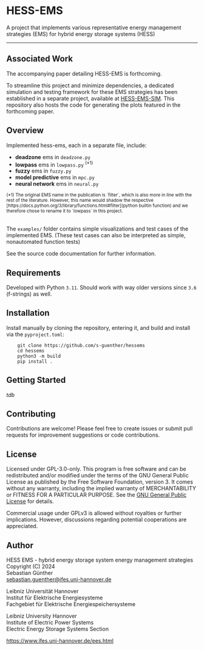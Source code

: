 # HESS-EMS

A project that implements various representative energy management strategies 
(EMS) for hybrid energy storage systems (HESS)

---

## Associated Work

The accompanying paper detailing HESS-EMS is forthcoming.

To streamline this project and minimize dependencies, a dedicated simulation
and testing framework for these EMS strategies has been established in a 
separate project, available at
[HESS-EMS-SIM](https://github.com/s-guenther/hessemssim).
This repository also hosts the code for generating the plots featured in the
forthcoming paper.


## Overview

Implemented hess-ems, each in a separate file, include:

- __deadzone__ ems in `deadzone.py`
- __lowpass__ ems in `lowpass.py` <sup>(*1)</sup>
- __fuzzy__ ems in `fuzzy.py`
- __model predictive__ ems in `mpc.py`
- __neural network__ ems in `neural.py`

<sub>
(*1) The original EMS name in the publication is `filter`, which is also 
more in line with the rest of the literature. However, this name would 
shadow the respective
[https://docs.python.org/3/library/functions.html#filter](python builtin function)
and we therefore chose to rename it to `lowpass` in this project.
</sub>
<br /><br />

The `examples/` folder contains simple visualizations and test cases of the 
implemented EMS. (These test cases can also be interpreted as simple,
nonautomated function tests)


See the source code documentation for further information.


## Requirements

Developed with Python `3.11`. Should work with way older versions since
`3.6` (f-strings) as well.


## Installation

Install manually by cloning the repository, entering it, and build and 
install via the `pyproject.toml`:

```shell
    git clone https://github.com/s-guenther/hessems
    cd hessems
    python3 -m build
    pip install .
```


## Getting Started

_tdb_


## Contributing

Contributions are welcome! Please feel free to create issues or submit pull
requests for improvement suggestions or code contributions.


## License

Licensed under GPL-3.0-only. This program is free software and can be
redistributed and/or modified under the terms of the GNU General Public License
as published by the Free Software Foundation, version 3. It comes without any
warranty, including the implied warranty of MERCHANTABILITY or FITNESS FOR A
PARTICULAR PURPOSE. See the [GNU General Public License](LICENSE) for details.

Commercial usage under GPLv3 is allowed without royalties or further
implications. However, discussions regarding potential cooperations are
appreciated.


## Author

HESS EMS - hybrid energy storage system energy management strategies\
Copyright (C) 2024\
Sebastian Günther\
sebastian.guenther@ifes.uni-hannover.de

Leibniz Universität Hannover\
Institut für Elektrische Energiesysteme\
Fachgebiet für Elektrische Energiespeichersysteme

Leibniz University Hannover\
Institute of Electric Power Systems\
Electric Energy Storage Systems Section

https://www.ifes.uni-hannover.de/ees.html



